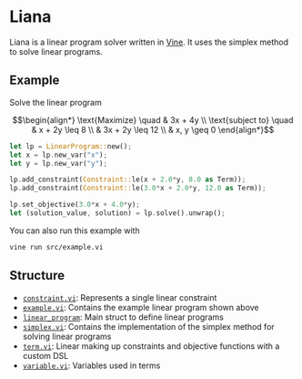 # Liana

Liana is a linear program solver written in [Vine](https://vine.dev/). It uses the simplex method to solve linear programs.

## Example
Solve the linear program
```math
\begin{align*}
\text{Maximize} \quad & 3x + 4y \\
\text{subject to} \quad & x + 2y \leq 8 \\
& 3x + 2y \leq 12 \\
& x, y \geq 0
\end{align*}
```

```rust
let lp = LinearProgram::new();
let x = lp.new_var("x");
let y = lp.new_var("y");

lp.add_constraint(Constraint::le(x + 2.0*y, 8.0 as Term));
lp.add_constraint(Constraint::le(3.0*x + 2.0*y, 12.0 as Term));

lp.set_objective(3.0*x + 4.0*y);
let (solution_value, solution) = lp.solve().unwrap();
```

You can also run this example with
```bash
vine run src/example.vi
```

## Structure
- [`constraint.vi`](./src/constraint.vi): Represents a single linear constraint
- [`example.vi`](./src/example.vi): Contains the example linear program shown above
- [`linear_program`](./src/linear_program.vi): Main struct to define linear programs
- [`simplex.vi`](./src/simplex.vi): Contains the implementation of the simplex method for solving linear programs
- [`term.vi`](./src/term.vi): Linear making up constraints and objective functions with a custom DSL
- [`variable.vi`](./src/variable.vi): Variables used in terms
